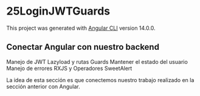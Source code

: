 # 25LoginJWTGuards

This project was generated with [Angular CLI](https://github.com/angular/angular-cli) version 14.0.0.

## Conectar Angular con nuestro backend

Manejo de JWT
Lazyload y rutas
Guards
Mantener el estado del usuario
Manejo de errores
RXJS y Operadores
SweetAlert

La idea de esta sección es que conectemos nuestro trabajo realizado en la sección anterior con Angular.

